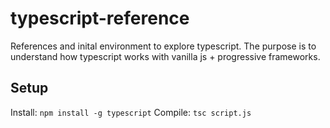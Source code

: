 # typescript-reference

References and inital environment to explore typescript. The purpose is to understand how typescript works with vanilla js + progressive frameworks.

## Setup

Install: `npm install -g typescript`
Compile: `tsc script.js`
